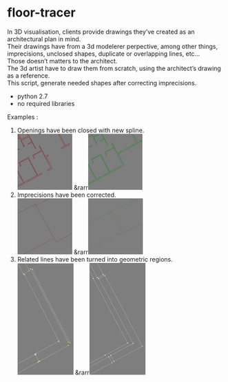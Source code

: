 # floor-tracer

In 3D visualisation, clients provide drawings they’ve created as an architectural plan in mind.\
Their drawings have from a 3d modelerer perpective, among other things, imprecisions, unclosed shapes, duplicate or overlapping lines, etc...\
Those doesn’t matters to the architect.\
The 3d artist have to draw them from scratch, using the architect’s drawing as a reference.\
This script, generate needed shapes after correcting imprecisions.
- python 2.7
- no required libraries

Examples :
1. Openings have been closed with new spline.\
	![](/assets/e11.jpg)
	&rarr![](/assets/e12.jpg)
2. Imprecisions have been corrected.\
	![](/assets/e21.jpg)
	&rarr![](/assets/e22.jpg)
3. Related lines have been turned into geometric regions.\
	![](/assets/e31.jpg)
	&rarr![](/assets/e32.jpg)
